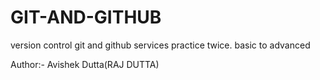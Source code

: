 # GIT-AND-GITHUB
version control git and github services practice twice. basic to advanced
<br>

Author:- Avishek Dutta(RAJ DUTTA)
